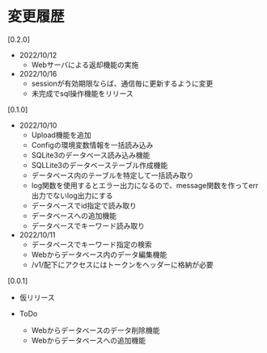 # 変更履歴

[0.2.0]
* 2022/10/12
  * Webサーバによる返却機能の実施
* 2022/10/16
  * sessionが有効期限ならば、通信毎に更新するように変更
  * 未完成でsql操作機能をリリース

[0.1.0]
* 2022/10/10
  * Upload機能を追加
  * Configの環境変数情報を一括読み込み
  * SQLite3のデータベース読み込み機能
  * SQLLite3のデータベーステーブル作成機能
  * データベース内のテーブルを特定して一括読み取り
  * log関数を使用するとエラー出力になるので、message関数を作ってerr出力でないlog出力にする
  * データベースでid指定で読み取り
  * データベースへの追加機能
  * データベースでキーワード読み取り
* 2022/10/11
  * データベースでキーワード指定の検索
  * Webからデータベース内のデータ編集機能
  * /v1/配下にアクセスにはトークンをヘッダーに格納が必要

[0.0.1]
* 仮リリース


* ToDo
  * Webからデータベースのデータ削除機能
  * Webからデータベースへの追加機能
